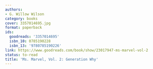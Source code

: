 ```yaml
---
authors:
- G. Willow Wilson
category: books
cover: 3357014695.jpg
format: paperback
ids:
  goodreads: '3357014695'
  isbn_10: 0785190228
  isbn_13: '9780785190226'
link: https://www.goodreads.com/book/show/23017947-ms-marvel-vol-2
status: to-read
title: 'Ms. Marvel, Vol. 2: Generation Why'
---
```

